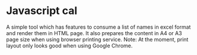 # Javascript cal

A simple tool which has features to consume a list of names in excel format and render them in HTML page. It also prepares the content in A4 or A3 page size when using browser printing service. Note: At the moment, print layout only looks good when using Google Chrome.